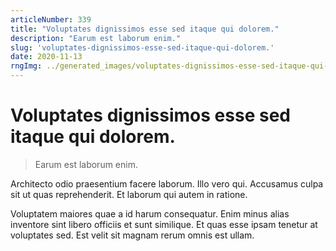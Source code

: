 ```yaml
---
articleNumber: 339
title: "Voluptates dignissimos esse sed itaque qui dolorem."
description: "Earum est laborum enim."
slug: 'voluptates-dignissimos-esse-sed-itaque-qui-dolorem.'
date: 2020-11-13
rngImg: ../generated_images/voluptates-dignissimos-esse-sed-itaque-qui-dolorem..jpg
---
```


# Voluptates dignissimos esse sed itaque qui dolorem.

> Earum est laborum enim.

Architecto odio praesentium facere laborum. Illo vero qui. Accusamus culpa sit ut quas reprehenderit. Et laborum qui autem in ratione.
 Voluptatem maiores quae a id harum consequatur. Enim minus alias inventore sint libero officiis et sunt similique. Et quas esse ipsam tenetur at voluptates sed. Est velit sit magnam rerum omnis est ullam.
